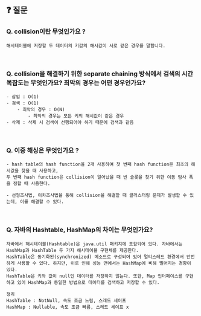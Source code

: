 ## ❓ 질문
### ******Q. collision이란 무엇인가요 ?******
```
해시테이블에 저장할 두 데이터의 키값의 해시값이 서로 같은 경우를 말합니다.
```

<br>

### ******Q. collision을 해결하기 위한  separate chaining 방식에서 검색의 시간복잡도는 무엇인가요? 최악의 경우는    어떤 경우인가요?******
```
- 삽입 : O(1)
- 검색 : O(1)
    - 최악의 경우 : O(N)
        - 최악의 경우는 모든 키의 해시값이 같은 경우
- 삭제 : 삭제 시 검색이 선행되어야 하기 때문에 검색과 같음
```
<br>

### **Q. 이중 해싱은 무엇인가요 ?**
```
- hash table의 hash function을 2개 사용하여 첫 번째 hash function은 최초의 해시값을 찾을 때 사용하고, 
두 번째 hash function은 collision이 일어났을 때 빈 슬롯을 찾기 위한 이동 탐사 폭을 정할 때 사용한다.

- 선형조사법, 이차조사법을 통해 collision을 해결할 때 클러스터링 문제가 발생할 수 있는데, 이를 해결할 수 있다.
```
<br>

### **Q. 자바의 Hashtable, HashMap의 차이는 무엇인가요?**
```
자바에서 해시테이블(Hashtable)은 java.util 패키지에 포함되어 있다. 자바에서는 HashMap과 HashTable 두 가지 해시테이블 구현체를 제공한다.
HashTable은 동기화된(synchronized) 메소드로 구성되어 있어 멀티스레드 환경에서 안전하게 사용할 수 있다. 하지만, 이로 인해 성능 면에서는 HashMap에 비해 떨어지는 경향이 있다.
HashTable은 키와 값이 null인 데이터를 저장하지 않는다. 또한, Map 인터페이스를 구현하고 있어 HashMap과 동일한 방법으로 데이터를 검색하고 저장할 수 있다.

정리
HashTable : NotNull, 속도 조금 느림, 스레드 세이프
HashMap : Nullable, 속도 조금 빠름, 스레드 세이프 x
```
